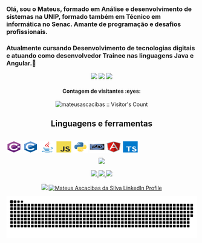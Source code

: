 ### Olá, sou o Mateus, formado em Análise e desenvolvimento de sistemas na UNIP, formado também em Técnico em informática no Senac. Amante de programação e desafios profissionais. 
### Atualmente cursando Desenvolvimento de tecnologias digitais e atuando como desenvolvedor Trainee nas linguagens Java e Angular.💬

<p align="center">

 <img src="https://badges.pufler.dev/years/mateusascacibas"/>
 <img src="https://badges.pufler.dev/repos/mateusascacibas"/>
 <img src="https://badges.pufler.dev/commits/monthly/mateusascacibas" />

</p>

<p align = "center" >
<h4 align="center">Contagem de visitantes :eyes:</h4>
<p align="center"><img src="https://profile-counter.glitch.me/{Mateus-Ascacibas}/count.svg" alt="mateusascacibas :: Visitor's Count" /></p>
<p align="center">
   
<div>
 
 <h2 align="center">Linguagens e ferramentas</h2>

<p align="center">
 <div style="display: inline-block" align="center"><br>
               <img align="center" alt="Mateus-C#" height="30" width="40" src = "https://raw.githubusercontent.com/devicons/devicon/master/icons/csharp/csharp-original.svg">
               <img align="center" alt="Mateus-C" height="30" width="40" src = "https://raw.githubusercontent.com/devicons/devicon/master/icons/c/c-original.svg">
               <img align="center" alt="Mateus-Java" height="30" width="40" src = "https://raw.githubusercontent.com/devicons/devicon/master/icons/java/java-original.svg">
               <img align="center" alt="Mateus-Javacript" height="30" width="40" src = "https://raw.githubusercontent.com/devicons/devicon/master/icons/javascript/javascript-original.svg">
               <img align="center" alt="Mateus-Python" height="30" width="40" src = "https://raw.githubusercontent.com/devicons/devicon/master/icons/python/python-original.svg">
   <img align="center" alt="Mateus-PHP" height="30" width="40" src = "https://raw.githubusercontent.com/devicons/devicon/master/icons/php/php-original.svg">
   <img align="center" alt="Mateus-Angular" height="30" width="40" src = "https://raw.githubusercontent.com/devicons/devicon/master/icons/angularjs/angularjs-original.svg">
    <img align="center" alt="Mateus-Typescript" height="30" width="40" src = "https://raw.githubusercontent.com/devicons/devicon/master/icons/typescript/typescript-original.svg">
   
</div>
</p>

<p align = "center">
 <img height="285em" src="https://activity-graph.herokuapp.com/graph?username=mateusascacibas&theme=xcode">
</p> 
<div align = "center">
<a href="https://github.com/mateusascacibas">
<img height="180em" src="https://github-readme-stats.vercel.app/api?username=mateusascacibas&show_icons=true&theme=dark&include_all_commits=true&count_private=true"/>
<img height="180em" src="https://github-readme-stats.vercel.app/api/top-langs/?username=mateusascacibas&layout=compact&langs_count=7&theme=dark"/>
 <img height="160em"  src="https://github-readme-streak-stats.herokuapp.com/?user=mateusascacibas&show_icons=true&locale=en&layout=compact&theme=dark" />
</div>

 <br>
<div align = "center" > 
  <a href="https://www.instagram.com/ascacibas_mateus/?hl=pt-br" target="_blank"><img src="https://img.shields.io/badge/-Instagram-%23E4405F?style=for-the-badge&logo=instagram&logoColor=white" target="_blank"></a>
    <a href="https://www.linkedin.com/in/mateus-a-62a907142/">
    <img src="https://www.vectorlogo.zone/logos/linkedin/linkedin-icon.svg" alt="Mateus Ascacibas da Silva LinkedIn Profile" height="30" width="30">
  </a>
  <br>

  ![Snake animation](https://github.com/mateusascacibas/mateusascacibas/blob/output/github-contribution-grid-snake.svg)
 
</div>
            

